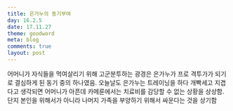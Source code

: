 ```yaml
---
title: 은가누의 동기부여 
day: 16.2.5
date: 17.11.27
theme: goodword
meta: blog
comments: true
layout: post
---
```


어머니가 자식들을 먹여살리기 위해 고군분투하는 광경은 은가누가 프로 격투가가 되기로 결심하게 된 동기 중의 하나였음. 오늘날도 은가누는 트레이닝을 하다 개빡세고 지겹다고 생각되면 어머니가 아픈데 카메룬에서는 치료비를 감당할 수 없는 상황을 상상함. 단지 본인을 위해서가 아니라 나머지 가족을 부양하기 위해서 싸운다는 것을 상기함


